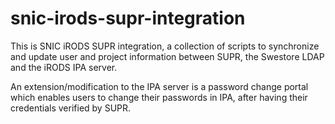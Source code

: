 # snic-irods-supr-integration

This is SNIC iRODS SUPR integration, a collection of
scripts to synchronize and update user and project
information between SUPR, the Swestore LDAP and the
iRODS IPA server.

An extension/modification to the IPA server is
a password change portal which enables users to
change their passwords in IPA, after having their
credentials verified by SUPR.

